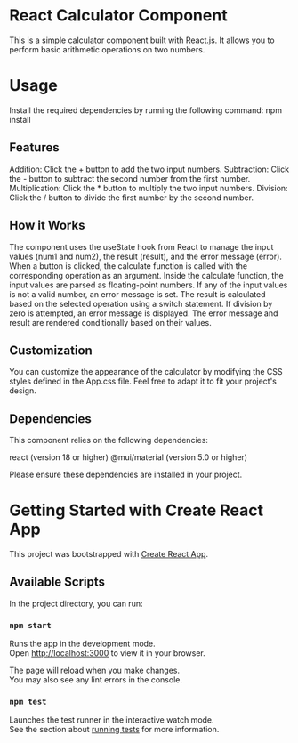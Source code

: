 # React Calculator Component
 This is a simple calculator component built with React.js. It allows you to perform basic arithmetic operations on two numbers.

# Usage
Install the required dependencies by running the following command:
npm install

## Features
Addition: Click the + button to add the two input numbers.
Subtraction: Click the - button to subtract the second number from the first number.
Multiplication: Click the * button to multiply the two input numbers.
Division: Click the / button to divide the first number by the second number.

## How it Works
The component uses the useState hook from React to manage the input values (num1 and num2), the result (result), and the error message (error).
When a button is clicked, the calculate function is called with the corresponding operation as an argument.
Inside the calculate function, the input values are parsed as floating-point numbers. If any of the input values is not a valid number, an error message is set.
The result is calculated based on the selected operation using a switch statement. If division by zero is attempted, an error message is displayed.
The error message and result are rendered conditionally based on their values.

## Customization
You can customize the appearance of the calculator by modifying the CSS styles defined in the App.css file. Feel free to adapt it to fit your project's design.

## Dependencies
This component relies on the following dependencies:

react (version 18 or higher)
@mui/material (version 5.0 or higher)

Please ensure these dependencies are installed in your project.

# Getting Started with Create React App

This project was bootstrapped with [Create React App](https://github.com/facebook/create-react-app).

## Available Scripts

In the project directory, you can run:

### `npm start`

Runs the app in the development mode.\
Open [http://localhost:3000](http://localhost:3000) to view it in your browser.

The page will reload when you make changes.\
You may also see any lint errors in the console.

### `npm test`

Launches the test runner in the interactive watch mode.\
See the section about [running tests](https://facebook.github.io/create-react-app/docs/running-tests) for more information.


